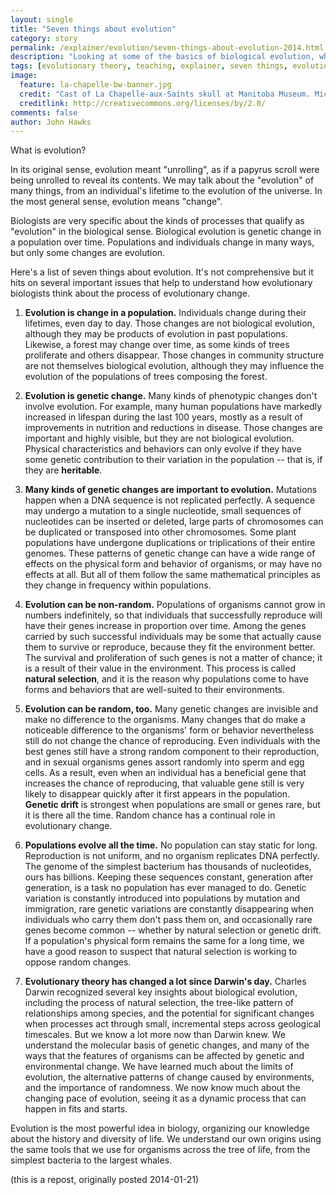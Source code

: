 ```yaml
---
layout: single
title: "Seven things about evolution"
category: story
permalink: /explainer/evolution/seven-things-about-evolution-2014.html
description: "Looking at some of the basics of biological evolution, which help address some misconceptions."
tags: [evolutionary theory, teaching, explainer, seven things, evolution]
image:
  feature: la-chapelle-bw-banner.jpg
  credit: "Cast of La Chapelle-aux-Saints skull at Manitoba Museum. Michael Himbeault CC-BY 2.0"
  creditlink: http://creativecommons.org/licenses/by/2.0/
comments: false
author: John Hawks
---
```


What is evolution?

In its original sense, evolution meant "unrolling", as if a papyrus scroll were being unrolled to reveal its contents. We may talk about the "evolution" of many things, from an individual's lifetime to the evolution of the universe. In the most general sense, evolution means "change".

Biologists are very specific about the kinds of processes that qualify as "evolution" in the biological sense. Biological evolution is genetic change in a population over time. Populations and individuals change in many ways, but only some changes are evolution.

Here's a list of seven things about evolution. It's not comprehensive but it hits on several important issues that help to understand how evolutionary biologists think about the process of evolutionary change.

1. **Evolution is change in a population.** Individuals change during their lifetimes, even day to day. Those changes are not biological evolution, although they may be products of evolution in past populations. Likewise, a forest may change over time, as some kinds of trees proliferate and others disappear. Those changes in community structure are not themselves biological evolution, although they may influence the evolution of the populations of trees composing the forest.

2. **Evolution is genetic change.** Many kinds of phenotypic changes don't involve evolution. For example, many human populations have markedly increased in lifespan during the last 100 years, mostly as a result of improvements in nutrition and reductions in disease. Those changes are important and highly visible, but they are not biological evolution. Physical characteristics and behaviors can only evolve if they have some genetic contribution to their variation in the population -- that is, if they are **heritable**.


3. **Many kinds of genetic changes are important to evolution.** Mutations happen when a DNA sequence is not replicated perfectly. A sequence may undergo a mutation to a single nucleotide, small sequences of nucleotides can be inserted or deleted, large parts of chromosomes can be duplicated or transposed into other chromosomes. Some plant populations have undergone duplications or triplications of their entire genomes. These patterns of genetic change can have a wide range of effects on the physical form and behavior of organisms, or may have no effects at all. But all of them follow the same mathematical principles as they change in frequency within populations.

4. **Evolution can be non-random.** Populations of organisms cannot grow in numbers indefinitely, so that individuals that successfully reproduce will have their genes increase in proportion over time. Among the genes carried by such successful individuals may be some that actually cause them to survive or reproduce, because they fit the environment better. The survival and proliferation of such genes is not a matter of chance; it is a result of their value in the environment. This process is called **natural selection**, and it is the reason why populations come to have forms and behaviors that are well-suited to their environments.

5. **Evolution can be random, too.** Many genetic changes are invisible and make no difference to the organisms. Many changes that do make a noticeable difference to the organisms' form or behavior nevertheless still do not change the chance of reproducing. Even individuals with the best genes still have a strong random component to their reproduction, and in sexual organisms genes assort randomly into sperm and egg cells. As a result, even when an individual has a beneficial gene that increases the chance of reproducing, that valuable gene still is very likely to disappear quickly after it first appears in the population. **Genetic drift** is strongest when populations are small or genes rare, but it is there all the time. Random chance has a continual role in evolutionary change.

6. **Populations evolve all the time.** No population can stay static for long. Reproduction is not uniform, and no organism replicates DNA perfectly. The genome of the simplest bacterium has thousands of nucleotides, ours has billions. Keeping these sequences constant, generation after generation, is a task no population has ever managed to do. Genetic variation is constantly introduced into populations by mutation and immigration, rare genetic variations are constantly disappearing when individuals who carry them don't pass them on, and occasionally rare genes become common -- whether by natural selection or genetic drift. If a population's physical form remains the same for a long time, we have a good reason to suspect that natural selection is working to oppose random changes.

7. **Evolutionary theory has changed a lot since Darwin's day.** Charles Darwin recognized several key insights about biological evolution, including the process of natural selection, the tree-like pattern of relationships among species, and the potential for significant changes when processes act through small, incremental steps across geological timescales. But we know a lot more now than Darwin knew. We understand the molecular basis of genetic changes, and many of the ways that the features of organisms can be affected by genetic and environmental change. We have learned much about the limits of evolution, the alternative patterns of change caused by environments, and the importance of randomness. We now know much about the changing pace of evolution, seeing it as a dynamic process that can happen in fits and starts.

Evolution is the most powerful idea in biology, organizing our knowledge about the history and diversity of life. We understand our own origins using the same tools that we use for organisms across the tree of life, from the simplest bacteria to the largest whales.


(this is a repost, originally posted 2014-01-21)

